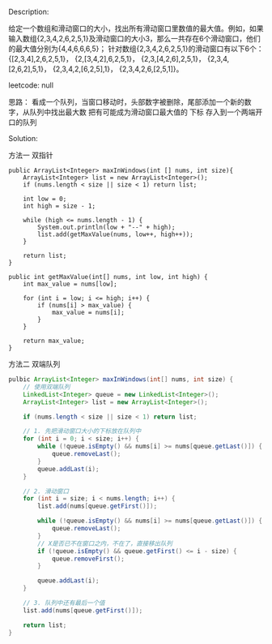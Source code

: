 Description:

给定一个数组和滑动窗口的大小，找出所有滑动窗口里数值的最大值。例如，如果输入数组{2,3,4,2,6,2,5,1}及滑动窗口的大小3，那么一共存在6个滑动窗口，他们的最大值分别为{4,4,6,6,6,5}； 针对数组{2,3,4,2,6,2,5,1}的滑动窗口有以下6个： {[2,3,4],2,6,2,5,1}， {2,[3,4,2],6,2,5,1}， {2,3,[4,2,6],2,5,1}， {2,3,4,[2,6,2],5,1}， {2,3,4,2,[6,2,5],1}， {2,3,4,2,6,[2,5,1]}。

leetcode: null

思路：
看成一个队列，当窗口移动时，头部数字被删除，尾部添加一个新的数字，从队列中找出最大数
把有可能成为滑动窗口最大值的 下标 存入到一个两端开口的队列

Solution:

方法一 双指针

```
public ArrayList<Integer> maxInWindows(int [] nums, int size){
    ArrayList<Integer> list = new ArrayList<Integer>();
    if (nums.length < size || size < 1) return list;
    
    int low = 0;
    int high = size - 1;
    
    while (high <= nums.length - 1) {
        System.out.println(low + "--" + high);
        list.add(getMaxValue(nums, low++, high++));
    }
    
    return list;
}

public int getMaxValue(int[] nums, int low, int high) {
    int max_value = nums[low];
    
    for (int i = low; i <= high; i++) {
        if (nums[i] > max_value) {
            max_value = nums[i];
        }
    }
    
    return max_value;
}
```

方法二
双端队列

```java
pulbic ArrayList<Integer> maxInWindows(int[] nums, int size) {
    // 使用双端队列
    LinkedList<Integer> queue = new LinkedList<Integer>();
    ArrayList<Integer> list = new ArrayList<Integer>();

    if (nums.length < size || size < 1) return list;

    // 1. 先把滑动窗口大小的下标放在队列中
    for (int i = 0; i < size; i++) {
        while (!queue.isEmpty() && nums[i] >= nums[queue.getLast()]) {
            queue.removeLast();
        }
        queue.addLast(i);
    }

    // 2. 滑动窗口
    for (int i = size; i < nums.length; i++) {
        list.add(nums[queue.getFirst()]);

        while (!queue.isEmpty() && nums[i] >= nums[queue.getLast()]) {
            queue.removeLast();
        }
        // X是否已不在窗口之内，不在了，直接移出队列
        if (!queue.isEmpty() && queue.getFirst() <= i - size) {
            queue.removeFirst();
        }

        queue.addLast(i);
    }

    // 3. 队列中还有最后一个值
    list.add(nums[queue.getFirst()]);

    return list;
}
```